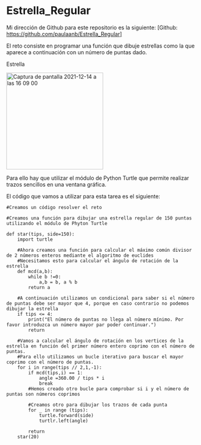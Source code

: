 # Estrella_Regular
Mi dirección de Github para este repositorio es la siguiente: [Github: https://github.com/paulaanb/Estrella_Regular]


El reto consiste en programar una función que dibuje estrellas como la que aparece a continuación con un número de puntas dado.

Estrella

<img width="254" alt="Captura de pantalla 2021-12-14 a las 16 09 00" src="https://user-images.githubusercontent.com/91721496/146024688-d2eb2567-5787-48ad-a0cc-88f769d1943a.png">


Para ello hay que utilizar el módulo de Python Turtle que permite realizar trazos sencillos en una ventana gráfica.

El código que vamos a utilizar para esta tarea es el siguiente:

```
#Creamos un código resolver el reto

#Creamos una función para dibujar una estrella regular de 150 puntas utilizando el módulo de Phyton Turtle

def star(tips, side=150):
    import turtle
    
    #Ahora creamos una función para calcular el máximo común divisor de 2 números enteros mediante el algoritmo de euclides
    #Necesitamos esto para calcular el ángulo de rotación de la estrella
    def mcd(a,b):
        while b !=0:
            a,b = b, a % b
        return a
    
    #A continuación utilizamos un condicional para saber si el número de puntas debe ser mayor que 4, porque en caso contrario no podemos dibujar la estrella
    if tips <= 4:
        print("El número de puntas no llega al número mínimo. Por favor introduzca un número mayor par poder continuar.")
        return
    
    #Vamos a calcular el ángulo de rotación en los vertices de la estrella en función del primer número entero coprimo con el número de puntas.
    #Para ello utilizamos un bucle iterativo para buscar el mayor coprimo con el número de puntas.
    for i in range(tips // 2,1,-1):
        if mcd(tips,i) == 1:
            angle =360.00 / tips * i
            break
        #Hemos creado otro bucle para comprobar si i y el número de puntas son números coprimos
        
        #Creamos otro para dibujar los trazos de cada punta
        for _ in range (tips):
            turtle.forward(side)
            turtlr.left(angle)
            
        return
    star(20)
